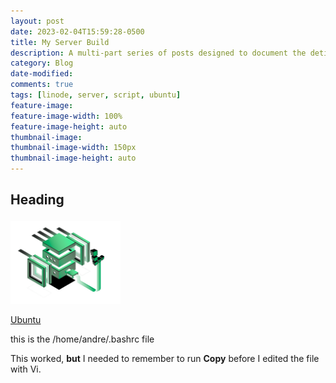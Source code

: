 ```yaml
---
layout: post
date: 2023-02-04T15:59:28-0500
title: My Server Build
description: A multi-part series of posts designed to document the detils of building a server, from VM creation through security & updates.
category: Blog
date-modified:
comments: true
tags: [linode, server, script, ubuntu]
feature-image:
feature-image-width: 100%
feature-image-height: auto
thumbnail-image:
thumbnail-image-width: 150px
thumbnail-image-height: auto
---
```


## Heading ##

<img src=" /assets/images/Linode-Management.png" class="img-thumbnail float-start" style="margin-right: 8px; margin-top: 4px;" width="35%">

[Ubuntu](http://ubuntu.com)

this is the /home/andre/.bashrc file

This worked, __**but**__ I needed to remember to run **Copy** before I edited the file with Vi.

